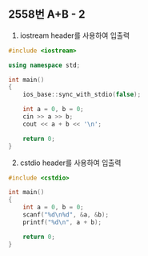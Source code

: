 2558번 A+B - 2
--------------

1. iostream header를 사용하여 입출력

~~~ cpp
#include <iostream>

using namespace std;

int main() 
{
    ios_base::sync_with_stdio(false);

    int a = 0, b = 0;
    cin >> a >> b;
    cout << a + b << '\n';

    return 0;
}
~~~

2. cstdio header를 사용하여 입출력

~~~ cpp
#include <cstdio>

int main() 
{
    int a = 0, b = 0;
    scanf("%d\n%d", &a, &b);
    printf("%d\n", a + b);

    return 0;
}
~~~